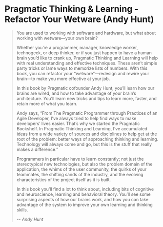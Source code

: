 # Pragmatic Thinking & Learning - Refactor Your Wetware (Andy Hunt)

>You are used to working with software and hardware, but what about working with wetware—your own brain?
>
>Whether you’re a programmer, manager, knowledge worker, technogeek, or deep thinker, or if you just happen to have a human brain you’d like to crank up, Pragmatic Thinking and Learning will help with real understanding and effective techniques. These aren’t simple party tricks or lame ways to memorize lists of numbers. With this book, you can refactor your “wetware”—redesign and rewire your brain—to make you more effective at your job.
>
>In this book by Pragmatic cofounder Andy Hunt, you’ll learn how our brains are wired, and how to take advantage of your brain’s architecture. You’ll learn new tricks and tips to learn more, faster, and retain more of what you learn.
>
>Andy says, “From The Pragmatic Programmer through Practices of an Agile Developer, I’ve always tried to help find ways to make developers’ lives easier. That’s why we started the Pragmatic Bookshelf. In Pragmatic Thinking and Learning, I’ve accumulated ideas from a wide variety of sources and disciplines to help get at the root of the problem: better ways of approaching thinking and learning. Technology will always come and go, but this is the stuff that really makes a difference.”
>
>Programmers in particular have to learn constantly; not just the stereotypical new technologies, but also the problem domain of the application, the whims of the user community, the quirks of your teammates, the shifting sands of the industry, and the evolving characteristics of the project itself as it is built.
>
>In this book you’ll find a lot to think about, including bits of cognitive and neuroscience, learning and behavioral theory. You’ll see some surprising aspects of how our brains work, and how you can take advantage of the system to improve your own learning and thinking skills.
>
> -- <cite>Andy Hunt</cite>
